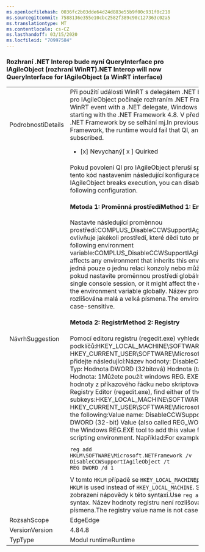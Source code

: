 ```yaml
---
ms.openlocfilehash: 0036fc2b03dde64d24d883e55b9f00c931f0c218
ms.sourcegitcommit: 7588136e355e10cbc2582f389c90c127363c02a5
ms.translationtype: MT
ms.contentlocale: cs-CZ
ms.lasthandoff: 03/15/2020
ms.locfileid: "70997584"
---
```

### <a name="net-interop-will-now-queryinterface-for-iagileobject-a-winrt-interface"></a><span data-ttu-id="96643-101">Rozhraní .NET Interop bude nyní QueryInterface pro IAgileObject (rozhraní WinRT)</span><span class="sxs-lookup"><span data-stu-id="96643-101">.NET Interop will now QueryInterface for IAgileObject (a WinRT interface)</span></span>

|   |   |
|---|---|
|<span data-ttu-id="96643-102">Podrobnosti</span><span class="sxs-lookup"><span data-stu-id="96643-102">Details</span></span>|<span data-ttu-id="96643-103">Při použití události WinRT s delegátem .NET bude systém Windows QI pro IAgileObject počínaje rozhraním .NET Framework 4.8.</span><span class="sxs-lookup"><span data-stu-id="96643-103">When using a WinRT event with a .NET delegate, Windows will QI for IAgileObject starting with the .NET Framework 4.8.</span></span>  <span data-ttu-id="96643-104">V předchozích verzích rozhraní .NET Framework by se selhání mj.</span><span class="sxs-lookup"><span data-stu-id="96643-104">In previous versions of the .NET Framework, the runtime would fail that QI, and the event could not be subscribed.</span></span><ul><li><span data-ttu-id="96643-105">[x] Nevychaný</span><span class="sxs-lookup"><span data-stu-id="96643-105">[ x ] Quirked</span></span></li></ul>|
|<span data-ttu-id="96643-106">Návrh</span><span class="sxs-lookup"><span data-stu-id="96643-106">Suggestion</span></span>|<span data-ttu-id="96643-107">Pokud povolení QI pro IAgileObject přeruší spuštění, můžete zakázat tento kód nastavením následující konfigurace.</span><span class="sxs-lookup"><span data-stu-id="96643-107">If enabling the QI for IAgileObject breaks execution, you can disable this code by setting the following configuration.</span></span> <h4><span data-ttu-id="96643-108">Metoda 1: Proměnná prostředí</span><span class="sxs-lookup"><span data-stu-id="96643-108">Method 1: Environment variable</span></span></h4> <span data-ttu-id="96643-109">Nastavte následující proměnnou prostředí:COMPLUS_DisableCCWSupportIAgileObject=1Tato metoda ovlivňuje jakékoli prostředí, které dědí tuto proměnnou prostředí.</span><span class="sxs-lookup"><span data-stu-id="96643-109">Set the following environment variable:COMPLUS_DisableCCWSupportIAgileObject=1This method affects any environment that inherits this environment variable.</span></span> <span data-ttu-id="96643-110">Může se jedná pouze o jednu relaci konzoly nebo může mít vliv na celý počítač, pokud nastavíte proměnnou prostředí globálně.</span><span class="sxs-lookup"><span data-stu-id="96643-110">This might be just a single console session, or it might affect the entire machine if you set the environment variable globally.</span></span> <span data-ttu-id="96643-111">Název proměnné prostředí není rozlišována malá a velká písmena.</span><span class="sxs-lookup"><span data-stu-id="96643-111">The environment variable name is not case-sensitive.</span></span> <h4><span data-ttu-id="96643-112">Metoda 2: Registr</span><span class="sxs-lookup"><span data-stu-id="96643-112">Method 2: Registry</span></span></h4> <span data-ttu-id="96643-113">Pomocí editoru registru (regedit.exe) vyhledejte některý z následujících podklíčů:HKEY_LOCAL_MACHINE\SOFTWARE\Microsoft.NETFramework HKEY_CURRENT_USER\SOFTWARE\Microsoft.NETFrameworkPak přidejte následující:Název hodnoty: DisableCCWSupportIAgileObject Typ: Hodnota DWORD (32bitová) Hodnota (také nazývaná REG_WORD) Hodnota: 1Můžete použít windows REG. EXE nástroj pro přidání této hodnoty z příkazového řádku nebo skriptovacího prostředí.</span><span class="sxs-lookup"><span data-stu-id="96643-113">Using Registry Editor (regedit.exe), find either of the following subkeys:HKEY_LOCAL_MACHINE\SOFTWARE\Microsoft.NETFramework HKEY_CURRENT_USER\SOFTWARE\Microsoft.NETFrameworkThen add the following:Value name: DisableCCWSupportIAgileObject Type: DWORD (32-bit) Value (also called REG_WORD) Value: 1You can use the Windows REG.EXE tool to add this value from a command-line or scripting environment.</span></span> <span data-ttu-id="96643-114">Například:</span><span class="sxs-lookup"><span data-stu-id="96643-114">For example:</span></span><pre><code class="lang-console">reg add HKLM\SOFTWARE\Microsoft\.NETFramework /v DisableCCWSupportIAgileObject /t REG_DWORD /d 1&#13;&#10;</code></pre><span data-ttu-id="96643-115">V tomto <code>HKLM</code> případě se <code>HKEY_LOCAL_MACHINE</code>používá místo .</span><span class="sxs-lookup"><span data-stu-id="96643-115">In this case, <code>HKLM</code> is used instead of <code>HKEY_LOCAL_MACHINE</code>.</span></span> <span data-ttu-id="96643-116">Slouží <code>reg add /?</code> k zobrazení nápovědy k této syntaxi.</span><span class="sxs-lookup"><span data-stu-id="96643-116">Use <code>reg add /?</code> to see help on this syntax.</span></span> <span data-ttu-id="96643-117">Název hodnoty registru není rozlišována malá a velká písmena.</span><span class="sxs-lookup"><span data-stu-id="96643-117">The registry value name is not case-sensitive.</span></span>|
|<span data-ttu-id="96643-118">Rozsah</span><span class="sxs-lookup"><span data-stu-id="96643-118">Scope</span></span>|<span data-ttu-id="96643-119">Edge</span><span class="sxs-lookup"><span data-stu-id="96643-119">Edge</span></span>|
|<span data-ttu-id="96643-120">Version</span><span class="sxs-lookup"><span data-stu-id="96643-120">Version</span></span>|<span data-ttu-id="96643-121">4.8</span><span class="sxs-lookup"><span data-stu-id="96643-121">4.8</span></span>|
|<span data-ttu-id="96643-122">Typ</span><span class="sxs-lookup"><span data-stu-id="96643-122">Type</span></span>|<span data-ttu-id="96643-123">Modul runtime</span><span class="sxs-lookup"><span data-stu-id="96643-123">Runtime</span></span>|
